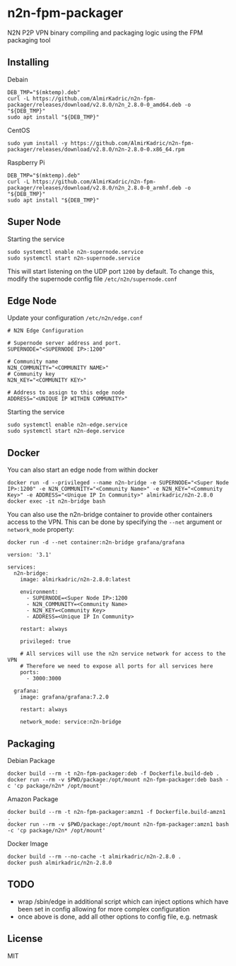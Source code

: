 n2n-fpm-packager
================
N2N P2P VPN binary compiling and packaging logic using the FPM packaging tool


Installing
----------
Debain
```
DEB_TMP="$(mktemp).deb"
curl -L https://github.com/AlmirKadric/n2n-fpm-packager/releases/download/v2.8.0/n2n_2.8.0-0_amd64.deb -o "${DEB_TMP}"
sudo apt install "${DEB_TMP}"
```

CentOS
```
sudo yum install -y https://github.com/AlmirKadric/n2n-fpm-packager/releases/download/v2.8.0/n2n-2.8.0-0.x86_64.rpm
```

Raspberry Pi
```
DEB_TMP="$(mktemp).deb"
curl -L https://github.com/AlmirKadric/n2n-fpm-packager/releases/download/v2.8.0/n2n_2.8.0-0_armhf.deb -o "${DEB_TMP}"
sudo apt install "${DEB_TMP}"
```


Super Node
----------
Starting the service
```
sudo systemctl enable n2n-supernode.service
sudo systemctl start n2n-supernode.service
```

This will start listening on the UDP port `1200` by default. To change this,
modify the supernode config file `/etc/n2n/supernode.conf`


Edge Node
---------
Update your configuration
`/etc/n2n/edge.conf`
```
# N2N Edge Configuration

# Supernode server address and port.
SUPERNODE="<SUPERNODE IP>:1200"

# Community name
N2N_COMMUNITY="<COMMUNITY NAME>"
# Community key
N2N_KEY="<COMMUNITY KEY>"

# Address to assign to this edge node
ADDRESS="<UNIQUE IP WITHIN COMMUNITY>"
```

Starting the service
```
sudo systemctl enable n2n-edge.service
sudo systemctl start n2n-dege.service
```


Docker
------
You can also start an edge node from within docker
```
docker run -d --privileged --name n2n-bridge -e SUPERNODE="<Super Node IP>:1200" -e N2N_COMMUNITY="<Community Name>" -e N2N_KEY="<Community Key>" -e ADDRESS="<Unique IP In Community>" almirkadric/n2n-2.8.0
docker exec -it n2n-bridge bash
```

You can also use the n2n-bridge container to provide other containers access to
the VPN. This can be done by specifying the `--net` argument or `network_mode`
property:
```
docker run -d --net container:n2n-bridge grafana/grafana
```

```
version: '3.1'

services:
  n2n-bridge:
    image: almirkadric/n2n-2.8.0:latest

    environment:
      - SUPERNODE=<Super Node IP>:1200
      - N2N_COMMUNITY=<Community Name>
      - N2N_KEY=<Community Key>
      - ADDRESS=<Unique IP In Community>

    restart: always

    privileged: true

    # All services will use the n2n service network for access to the VPN
    # Therefore we need to expose all ports for all services here
    ports:
      - 3000:3000

  grafana:
    image: grafana/grafana:7.2.0

    restart: always

    network_mode: service:n2n-bridge
```

Packaging
---------
Debian Package
```
docker build --rm -t n2n-fpm-packager:deb -f Dockerfile.build-deb .
docker run --rm -v $PWD/package:/opt/mount n2n-fpm-packager:deb bash -c 'cp package/n2n* /opt/mount'
```

Amazon Package
```
docker build --rm -t n2n-fpm-packager:amzn1 -f Dockerfile.build-amzn1 .
docker run --rm -v $PWD/package:/opt/mount n2n-fpm-packager:amzn1 bash -c 'cp package/n2n* /opt/mount'
```

Docker Image
```
docker build --rm --no-cache -t almirkadric/n2n-2.8.0 .
docker push almirkadric/n2n-2.8.0
```

TODO
----
 * wrap /sbin/edge in additional script which can inject options which have been
   set in config allowing for more complex configuration
 * once above is done, add all other options to config file, e.g. netmask

License
-------
MIT